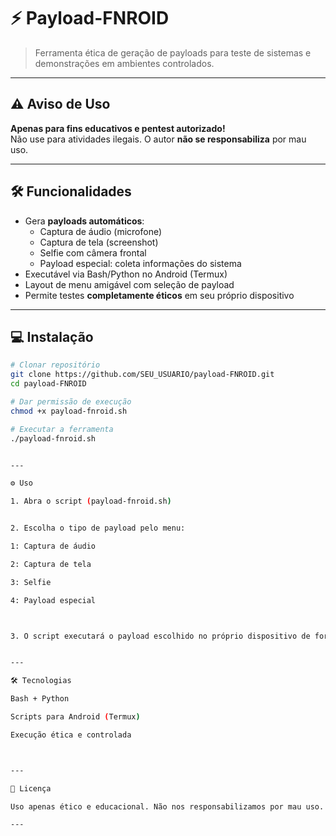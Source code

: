 
# ⚡ Payload-FNROID

> Ferramenta ética de geração de payloads para teste de sistemas e demonstrações em ambientes controlados.

---

## ⚠️ Aviso de Uso

**Apenas para fins educativos e pentest autorizado!**  
Não use para atividades ilegais. O autor **não se responsabiliza** por mau uso.

---

## 🛠️ Funcionalidades

- Gera **payloads automáticos**:
  - Captura de áudio (microfone)
  - Captura de tela (screenshot)
  - Selfie com câmera frontal
  - Payload especial: coleta informações do sistema
- Executável via Bash/Python no Android (Termux)
- Layout de menu amigável com seleção de payload
- Permite testes **completamente éticos** em seu próprio dispositivo

---

## 💻 Instalação

```bash
# Clonar repositório
git clone https://github.com/SEU_USUARIO/payload-FNROID.git
cd payload-FNROID

# Dar permissão de execução
chmod +x payload-fnroid.sh

# Executar a ferramenta
./payload-fnroid.sh


---

⚙️ Uso

1. Abra o script (payload-fnroid.sh)


2. Escolha o tipo de payload pelo menu:

1: Captura de áudio

2: Captura de tela

3: Selfie

4: Payload especial



3. O script executará o payload escolhido no próprio dispositivo de forma ética.


---

🛠️ Tecnologias

Bash + Python

Scripts para Android (Termux)

Execução ética e controlada



---

📜 Licença

Uso apenas ético e educacional. Não nos responsabilizamos por mau uso.

---


